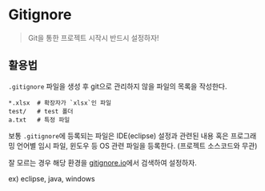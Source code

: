 # Gitignore

> Git을 통한 프로젝트 시작시 반드시 설정하자!



## 활용법

`.gitignore` 파일을 생성 후 git으로 관리하지 않을 파일의 목록을 작성한다.



```
*.xlsx	# 확장자가 `xlsx`인 파일
test/	# test 폴더
a.txt	# 특정 파일
```

보통 `.gitignore`에 등록되는 파일은 IDE(eclipse) 설정과 관련된 내용 혹은 프로그래밍 언어별 임시 파일, 윈도우 등 OS 관련 파일을 등록한다. (프로젝트 소스코드와 무관)



잘 모르는 경우 해당 환경을 [gitignore.io](https://www.gitignore.io/)에서 검색하여 설정하자.

ex) eclipse, java, windows

